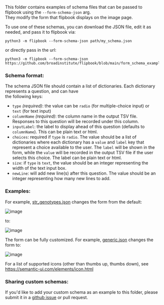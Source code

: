 This folder contains examples of schema files that can be passed to flipbook using the `--form-schema-json` arg.   
They modify the form that flipbook displays on the image page.  

To use one of these schemas, you can download the JSON file, edit it as needed, and pass it to flipbook via: 
```
python3 -m flipbook --form-schema-json path/my_schema.json
```
or directly pass in the url: 
```
python3 -m flipbook --form-schema-json https://github.com/broadinstitute/flipbook/blob/main/form_schema_examples/str_genotypes.json
```

### Schema format:

The schema JSON file should contain a list of dictionaries. Each dictionary represents a question, and can have   
the following keys:

- `type` *(required)*: the value can be `radio` (for multiple-choice input) or `text` (for text input)
- `columnName` *(required)*: the column name in the output TSV file. Responses to this question will be recorded under this column.  
- `inputLabel`: the label to display ahead of this question (defaults to `columnName`). This can be plain text or html.
- `choices`: required if `type` is `radio`. The value should be a list of dictionaries where each dictionary has a `value` and `label` key that represent a choice available to the user. 
   The `label` will be shown in the form, while the `value` will be recorded in the output TSV file if the user selects this choice. The label can be plain text or html.
- `size`: if `type` is `text`, the value should be an integer representing the width of the text input box.
- `newLine`: will add new line(s) after this question. The value should be an integer representing how many new lines to add.


### Examples:

For example, [str_genotypes.json](https://github.com/broadinstitute/flipbook/blob/main/form_schema_examples/str_genotypes.json)
changes the form from the default:

![image](https://user-images.githubusercontent.com/6240170/118541214-733a4580-b71f-11eb-9348-27c3c94a20ff.png)

to:

![image](https://user-images.githubusercontent.com/6240170/118540459-9adcde00-b71e-11eb-814c-b9063eab1957.png)


The form can be fully customized. For example, [generic.json](https://github.com/broadinstitute/flipbook/blob/main/form_schema_examples/generic.json)
changes the form to:

![image](https://user-images.githubusercontent.com/6240170/118543032-c3b2a280-b721-11eb-8651-258a378e7bbc.png)

For a list of supported icons (other than thumbs up, thumbs down), see
https://semantic-ui.com/elements/icon.html


### Sharing custom schemas:

If you'd like to add your custom schema as an example to this folder, please submit it in a [github issue](https://github.com/broadinstitute/flipbook/issues) or pull request.
